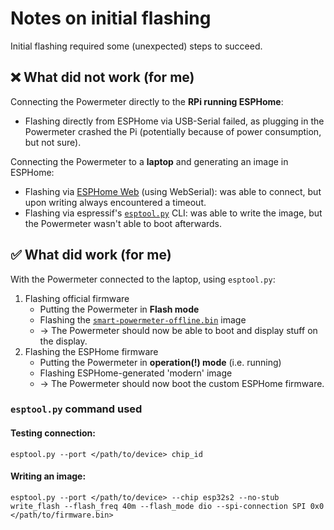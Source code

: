 # Notes on initial flashing

Initial flashing required some (unexpected) steps to succeed.


## ❌ What did not work (for me)

Connecting the Powermeter directly to the **RPi running ESPHome**:
- Flashing directly from ESPHome via USB-Serial failed, as plugging in the Powermeter crashed the Pi (potentially because of power consumption, but not sure).

Connecting the Powermeter to a **laptop** and generating an image in ESPHome:
- Flashing via [ESPHome Web] (using WebSerial): was able to connect, but upon writing always encountered a timeout.
- Flashing via espressif's [`esptool.py`] CLI: was able to write the image, but the Powermeter wasn't able to boot afterwards.


## ✅ What did work (for me)

With the Powermeter connected to the laptop, using `esptool.py`:
1. Flashing official firmware
    - Putting the Powermeter in **Flash mode**
    - Flashing the [`smart-powermeter-offline.bin`] image
    - → The Powermeter should now be able to boot and display stuff on the display.
2. Flashing the ESPHome firmware
    - Putting the Powermeter in **operation(!) mode** (i.e. running)
    - Flashing ESPHome-generated 'modern' image
    - → The Powermeter should now boot the custom ESPHome firmware.

### `esptool.py` command used

#### Testing connection:
```shell
esptool.py --port </path/to/device> chip_id
```

#### Writing an image:
```shell
esptool.py --port </path/to/device> --chip esp32s2 --no-stub write_flash --flash_freq 40m --flash_mode dio --spi-connection SPI 0x0 </path/to/firmware.bin>
```


[ESPHome Web]: https://web.esphome.io/
[`esptool.py`]: https://docs.espressif.com/projects/esptool/en/latest/esp32/
[`smart-powermeter-offline.bin`]: https://github.com/JGAguado/Smart_Powermeter/blob/bca3334e352407ce5b41c6b4450c7d4ce1809eb8/docs/source/files/smart-powermeter-offline.bin
